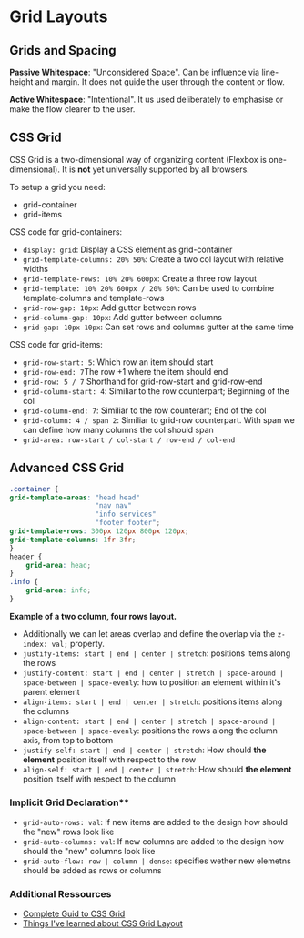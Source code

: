 # Grid Layouts

## Grids and Spacing

**Passive Whitespace**: "Unconsidered Space". Can be influence via line-height and margin. It does not guide the user through the content or flow.

**Active Whitespace**: "Intentional". It us used deliberately to emphasise or make the flow clearer to the user.

## CSS Grid

CSS Grid is a two-dimensional way of organizing content (Flexbox is one-dimensional). It is **not** yet universally supported by all browsers.

To setup a grid you need:

* grid-container
* grid-items

CSS code for grid-containers:

* `display: grid`: Display a CSS element as grid-container
* `grid-template-columns: 20% 50%`: Create a two col layout with relative widths
* `grid-template-rows: 10% 20% 600px`: Create a three row layout
* `grid-template: 10% 20% 600px / 20% 50%`: Can be used to combine template-columns and template-rows
* `grid-row-gap: 10px`: Add gutter between rows
* `grid-column-gap: 10px`: Add gutter between columns
* `grid-gap: 10px 10px`: Can set rows and columns gutter at the same time

CSS code for grid-items:

* `grid-row-start: 5`: Which row an item should start
* `grid-row-end: 7`The row +1 where the item should end
* `grid-row: 5 / 7` Shorthand for grid-row-start and grid-row-end
* `grid-column-start: 4`: Similiar to the row counterpart; Beginning of the col
* `grid-column-end: 7`: Similiar to the row counterart; End of the col
* `grid-column: 4 / span 2`: Similiar to grid-row counterpart. With span we can define how many columns the col should span
* `grid-area: row-start / col-start / row-end / col-end`

## Advanced CSS Grid

```css
.container {
grid-template-areas: "head head"
                     "nav nav"
                     "info services"
                     "footer footer";
grid-template-rows: 300px 120px 800px 120px;
grid-template-columns: 1fr 3fr;
}
header {
    grid-area: head;
}
.info {
    grid-area: info;
}

```

**Example of a two column, four rows layout.**

* Additionally we can let areas overlap and define the overlap via the `z-index: val;` property.
* `justify-items: start | end | center | stretch`: positions items along the rows
* `justify-content: start | end | center | stretch | space-around | space-between | space-evenly`: how to position an element within it's parent element
* `align-items: start | end | center | stretch`: positions items along the columns
* `align-content: start | end | center | stretch | space-around | space-between | space-evenly`: positions the rows along the column axis, from top to bottom
* `justify-self: start | end | center | stretch`: How should **the element** position itself with respect to the row
* `align-self: start | end | center | stretch`: How should **the element** position itself with respect to the column

### Implicit Grid Declaration**

* `grid-auto-rows: val`: If new items are added to the design how should the "new" rows look like
* `grid-auto-columns: val`: If new columns are added to the design how should the "new" columns look like
* `grid-auto-flow: row | column | dense`: specifies wether new elemetns should be added as rows or columns

### Additional Ressources

* [Complete Guid to CSS Grid](https://css-tricks.com/snippets/css/complete-guide-grid/)
* [Things I've learned about CSS Grid Layout](https://css-tricks.com/things-ive-learned-css-grid-layout/)
